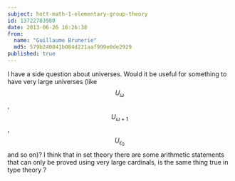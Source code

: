 ```yaml
---
subject: hott-math-1-elementary-group-theory
id: 13722783980
date: 2013-06-26 16:26:38
from:
  name: "Guillaume Brunerie"
  md5: 579b240041b084d221aaf999e0de2929
published: true
---
```

I have a side question about universes. Would it be useful for something to have very large universes (like $$U_\omega$$, $$U_{\omega+1}$$, $$U_{\epsilon_0}$$ and so on)? I think that in set theory there are some arithmetic statements that can only be proved using very large cardinals, is the same thing true in type theory ?
